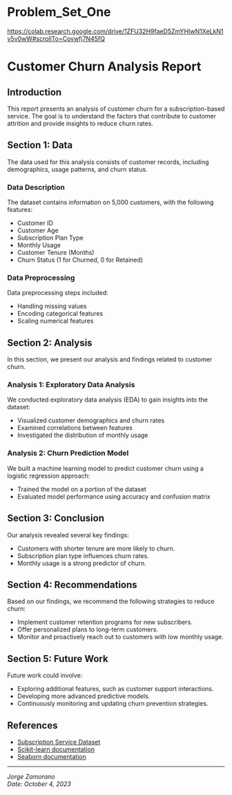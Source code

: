 # Problem_Set_One
https://colab.research.google.com/drive/1ZFU32H9faeD5ZmYHIwN1XeLkN1v5v0wW#scrollTo=Covwfj7N45fQ
# Customer Churn Analysis Report

## Introduction
This report presents an analysis of customer churn for a subscription-based service. The goal is to understand the factors that contribute to customer attrition and provide insights to reduce churn rates.

## Section 1: Data
The data used for this analysis consists of customer records, including demographics, usage patterns, and churn status.

### Data Description
The dataset contains information on 5,000 customers, with the following features:
- Customer ID
- Customer Age
- Subscription Plan Type
- Monthly Usage
- Customer Tenure (Months)
- Churn Status (1 for Churned, 0 for Retained)

### Data Preprocessing
Data preprocessing steps included:
- Handling missing values
- Encoding categorical features
- Scaling numerical features

## Section 2: Analysis
In this section, we present our analysis and findings related to customer churn.

### Analysis 1: Exploratory Data Analysis
We conducted exploratory data analysis (EDA) to gain insights into the dataset:
- Visualized customer demographics and churn rates
- Examined correlations between features
- Investigated the distribution of monthly usage

### Analysis 2: Churn Prediction Model
We built a machine learning model to predict customer churn using a logistic regression approach:
- Trained the model on a portion of the dataset
- Evaluated model performance using accuracy and confusion matrix

## Section 3: Conclusion
Our analysis revealed several key findings:

- Customers with shorter tenure are more likely to churn.
- Subscription plan type influences churn rates.
- Monthly usage is a strong predictor of churn.

## Section 4: Recommendations
Based on our findings, we recommend the following strategies to reduce churn:

- Implement customer retention programs for new subscribers.
- Offer personalized plans to long-term customers.
- Monitor and proactively reach out to customers with low monthly usage.

## Section 5: Future Work
Future work could involve:

- Exploring additional features, such as customer support interactions.
- Developing more advanced predictive models.
- Continuously monitoring and updating churn prevention strategies.

## References
- [Subscription Service Dataset](https://example.com/dataset)
- [Scikit-learn documentation](https://scikit-learn.org/)
- [Seaborn documentation](https://seaborn.pydata.org/)

---

*Jorge Zamorano* \
*Date: October 4, 2023*
